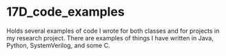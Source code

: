 # 17D_code_examples
Holds several examples of code I wrote for both classes and for projects in my research project. There are examples of things I have written in Java, Python, SystemVerilog, and some C.
